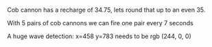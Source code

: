 Cob cannon has a recharge of 34.75, lets round that up to an even 35.

With 5 pairs of cob cannons we can fire one pair every 7 seconds

A huge wave detection:
x=458 y=783 needs to be rgb (244, 0, 0)